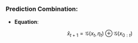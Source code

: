 ### Prediction Combination:

- **Equation**: 

```math
\hat{x}_{t+1} = \mathcal{G}(x_t, \eta_t) \oplus \mathcal{G}(x_{0:t})
